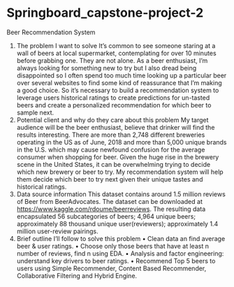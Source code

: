 # Springboard_capstone-project-2
Beer Recommendation System

1.	The problem I want to solve
It’s common to see someone staring at a wall of beers at local supermarket, contemplating for over 10 minutes before grabbing one. They are not alone. As a beer enthusiast, I’m always looking for something new to try but I also dread being disappointed so I often spend too much time looking up a particular beer over several websites to find some kind of reassurance that I’m making a good choice. So it’s necessary to build a recommendation system to leverage users historical ratings to create predictions for un-tasted beers and create a personalized recommendation for which beer to sample next.
2.	Potential client and why do they care about this problem
My target audience will be the beer enthusiast, believe that drinker will find the results interesting. There are more than 2,748 different breweries operating in the US as of June, 2018 and more than 5,000 unique brands in the U.S. which may cause newfound confusion for the average consumer when shopping for beer. Given the huge rise in the brewery scene in the United States, it can be overwhelming trying to decide which new brewery or beer to try. My recommendation system will help them decide which beer to try next given their unique tastes and historical ratings.
3.	Data source information 
This dataset contains around 1.5 million reviews of Beer from BeerAdvocates. The dataset can be downloaded at https://www.kaggle.com/rdoume/beerreviews. The resulting data encapsulated 56 subcategories of beers; 4,964 unique beers; approximately 88 thousand unique user(reviewers); approximately 1.4 million user-review pairings.
4.	Brief outline I’ll follow to solve this problem
•	Clean data an find average beer & user ratings.
•	Choose only those beers that have at least n number of reviews, find n using EDA.
•	Analysis and factor engineering: understand key drivers to beer ratings.
•	Recommend Top 5 beers to users using Simple Recommender, Content Based Recommender, Collaborative Filtering and Hybrid Engine.
